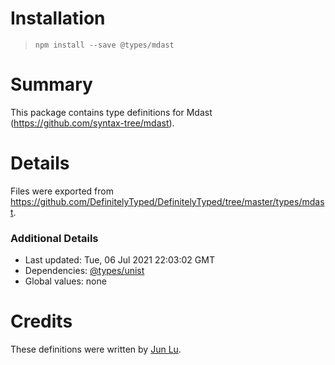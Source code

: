 # Installation
> `npm install --save @types/mdast`

# Summary
This package contains type definitions for Mdast (https://github.com/syntax-tree/mdast).

# Details
Files were exported from https://github.com/DefinitelyTyped/DefinitelyTyped/tree/master/types/mdast.

### Additional Details
 * Last updated: Tue, 06 Jul 2021 22:03:02 GMT
 * Dependencies: [@types/unist](https://npmjs.com/package/@types/unist)
 * Global values: none

# Credits
These definitions were written by [Jun Lu](https://github.com/lujun2).
